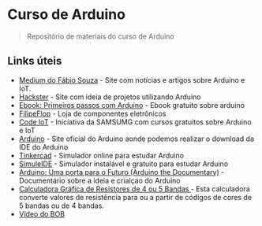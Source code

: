 # Curso de Arduino
> Repositório de materiais do curso de Arduino

## Links úteis

- [Medium do Fábio Souza](https://medium.com/fabio-souza) - Site com notícias e artigos sobre Arduino e IoT.
- [Hackster](https://www.hackster.io/) - Site com ideia de projetos utilizando Arduino
- [Ebook: Primeiros passos com Arduino](https://medium.com/fabio-souza/ebook-primeiros-passos-com-arduino-a61d6f83c347) - Ebook gratuito sobre arduino
- [FilipeFlop](https://www.filipeflop.com/) - Loja de componentes eletrônicos
- [Code IoT](https://codeiot.org.br/) - Iniciativa da SAMSUMG com cursos gratuitos sobre Arduino e IoT
- [Arduino](https://www.arduino.cc/) - Site oficial do Arduino aonde podemos realizar o download da IDE do Arduino
- [Tinkercad](https://www.tinkercad.com/) - Simulador online para estudar Arduino
- [SimuleIDE](https://www.simulide.com/p/home.html) - Simulador instalável e gratuito para estudar Arduino
- [Arduino: Uma porta para o Futuro (Arduino the Documentary)](https://vimeo.com/31389230) - Documentário sobre a ideia e crialçao do Arduino
- [Calculadora Gráfica de Resistores de 4 ou 5 Bandas
](http://www.audioacustica.com.br/exemplos/Valores_Resistores/Calculadora_Ohms_Resistor.html
) - Esta calculadora converte valores de resistência para ou a partir de códigos de cores de 5 bandas ou de 4 bandas.
- [Vídeo do BOB](https://www.instagram.com/p/B3rmwicD41k/)

